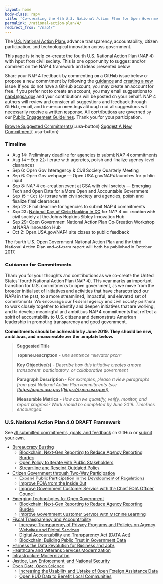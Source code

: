```yaml
---
layout: home
body-class: nap4
title: "Co-creating the 4th U.S. National Action Plan for Open Government"
permalink: /national-action-plan/4/
redirect_from: "/nap4/"
---
```


The [U.S. National Action Plans](https://open.usa.gov) advance transparency, accountability, citizen participation, and technological innovation across government. 

This page is to help co-create the fourth U.S. National Action Plan (NAP 4) with input from civil society. This is one opportunity to suggest and/or comment on the NAP 4 framework and ideas presented below. 

Share your NAP 4 feedback by commenting on a GitHub issue below or propose a new commitment by following the [guidance](#guidance-for-commitments) and [creating a new issue](https://github.com/GSA/participate-nap4/issues/new). If you do not have a GitHub account, you may [create an account](https://github.com/join) for free. If you prefer not to create an account, you may email suggestions to [nap4@gsa.gov](mailto:nap4@gsa.gov) and your contributions will be posted on your behalf. NAP 4 authors will review and consider all suggestions and feedback through GitHub, email, and in-person meetings although not all suggestions will necessarily receive a written response. All contributions are governed by our [Public Engagement Guidelines](/about/#public-engagement-guidelines). Thank you for your participation.

[Browse Suggested Commitments](https://github.com/GSA/participate-nap4/issues){:.usa-button} [Suggest A New Commitment](https://github.com/GSA/participate-nap4/issues/new){:.usa-button}

### Timeline

* Aug 14: Preliminary deadline for agencies to submit NAP 4 commitments
* Aug 14 – Sep 22: Iterate with agencies, polish and finalize agency-level clearances
* Sep 6: Open Gov Interagency & Civil Society Quarterly Meeting
* Sep 6: Open Gov webpage — Open.USA.gov/NAP4 launches for public input
* Sep 8: NAP 4 co-creation event at GSA with civil society — Emerging Tech and Open Data for a More Open and Accountable Government
* Sep 15 – Oct 13: Iterate with civil society and agencies, polish and finalize final clearances
* Sep 22: Final deadline for agencies to submit NAP 4 commitments
* Sep 23: [National Day of Civic Hacking in DC](https://www.data.gov/event/national-day-civic-hacking/) for NAP 4 co-creation with civil society at the Johns Hopkins Sibley Innovation Hub
* Sep 29: Open Government National Action Plan Co-Creation Workshop at NARA Innovation Hub
* Oct 2: Open.USA.gov/NAP4 site closes to public feedback

The fourth U.S. Open Government National Action Plan and the third National Action Plan end-of-term report will both be published in October 2017.

### Guidance for Commitments
Thank you for your thoughts and contributions as we co-create the United States' fourth National Action Plan (NAP 4). This year marks an important transition for U.S. commitments to open government, as we move from the broader initial set of initiatives and activities that have characterized our NAPs in the past, to a more streamlined, impactful, and elevated set of commitments. We encourage our Federal agency and civil society partners to work closely together to identify and deepen initiatives that are working, and to develop meaningful and ambitious NAP 4 commitments that reflect a spirit of accountability to U.S. citizens and demonstrate American leadership in promoting transparency and good government.

**Commitments should be achievable by June 2019. They should be new, ambitious, and measureable per the template below.**

> **Suggested Title**
> 
> **Topline Description** - *One sentence “elevator pitch”*
> 
> **Key Objective(s)** - *Describe how this initiative creates a more transparent, participatory, or collaborative government*
> 
> **Paragraph Description** - *For examples, please review paragraphs from past National Action Plan commitments (see [https://open.usa.gov](https://open.usa.gov))*
> 
> **Measurable Metrics** - *How can we quantify, verify, monitor, and report progress? Work should be completed by June 2019. Timelines encouraged.* 

### U.S. National Action Plan 4.0 DRAFT Framework

See [all submitted commitments, goals, and feedback](https://github.com/GSA/participate-nap4/issues) on GitHub or [submit your own](https://github.com/GSA/participate-nap4/issues/new).

* [Bureaucracy Busting](https://github.com/GSA/participate-nap4/issues/4)
    * [Blockchain: Next-Gen Reporting to Reduce Agency Reporting Burden](https://github.com/GSA/participate-nap4/issues/1)
    * [Open Policy to Iterate with Public Stakeholders](https://github.com/GSA/participate-nap4/issues/2)
    * [Streamline and Rescind Outdated Policy](https://github.com/GSA/participate-nap4/issues/3)
* [Citizen Government through Two-Way Participation](https://github.com/GSA/participate-nap4/issues/5)
    * [Expand Public Participation in the Development of Regulations](https://github.com/GSA/participate-nap4/issues/6)
    * [Improve FOIA from the Inside Out](https://github.com/GSA/participate-nap4/issues/7)
    * [Improve Government Customer Service with the Chief FOIA Officer Council](https://github.com/GSA/participate-nap4/issues/8)
* [Emerging Technologies for Open Government](https://github.com/GSA/participate-nap4/issues/9)
    * [Blockchain: Next-Gen Reporting to Reduce Agency Reporting Burden](https://github.com/GSA/participate-nap4/issues/10)
    * [Improve Government Customer Service with Machine Learning](https://github.com/GSA/participate-nap4/issues/11)
* [Fiscal Transparency and Accountability](https://github.com/GSA/participate-nap4/issues/12)
    * [Increase Transparency of Privacy Programs and Policies on Agency Websites and Digital Services](https://github.com/GSA/participate-nap4/issues/13)
    * [Digital Accountability and Transparency Act (DATA Act)](https://github.com/GSA/participate-nap4/issues/14)
    * [Blockchain: Building Public Trust in Government Data](https://github.com/GSA/participate-nap4/issues/15)
* [Harness the Data Revolution for Business and Jobs](https://github.com/GSA/participate-nap4/issues/16)
* [Healthcare and Veterans Services Modernization](https://github.com/GSA/participate-nap4/issues/17)
* [Infrastructure Modernization](https://github.com/GSA/participate-nap4/issues/18)
* [Justice, Law Enforcement, and National Security](https://github.com/GSA/participate-nap4/issues/19)
* [Open Data, Open Science](https://github.com/GSA/participate-nap4/issues/20)
    * [Increasing the Usability and Uptake of Open Foreign Assistance Data](https://github.com/GSA/participate-nap4/issues/21)
    * [Open HUD Data to Benefit Local Communities](https://github.com/GSA/participate-nap4/issues/22)